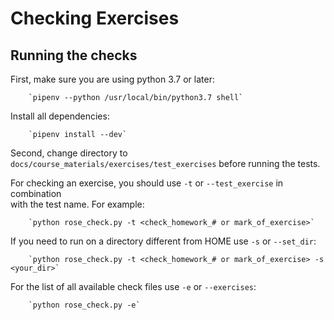 # Checking Exercises

## Running the checks

First, make sure you are using python 3.7 or later:  

        `pipenv --python /usr/local/bin/python3.7 shell`

Install all dependencies:  

        `pipenv install --dev`

Second, change directory to `docs/course_materials/exercises/test_exercises` before running the tests.

For checking an exercise, you should use `-t` or `--test_exercise` in combination  
with the test name. For example:  

        `python rose_check.py -t <check_homework_# or mark_of_exercise>`

If you need to run on a directory different from HOME use `-s` or `--set_dir`:  

        `python rose_check.py -t <check_homework_# or mark_of_exercise> -s <your_dir>`

For the list of all available check files use `-e` or `--exercises`:  

        `python rose_check.py -e`
